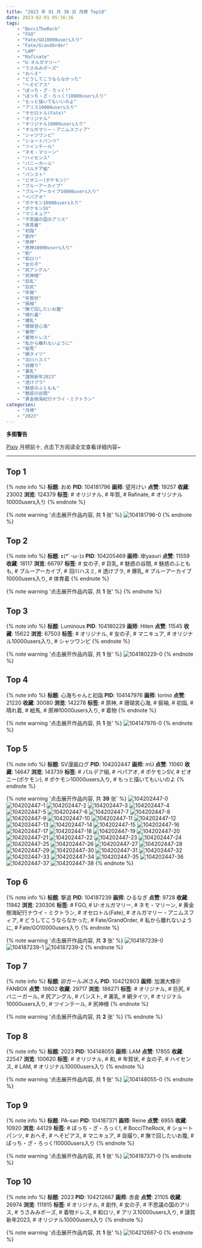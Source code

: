 ```yaml
---
title: "2023 年 01 月 30 日 月榜 Top10"
date: 2023-02-01 05:16:16
tags:
    - "BocciTheRock"
    - "FGO"
    - "Fate/GO10000users入り"
    - "Fate/GrandOrder"
    - "LAM"
    - "Rafinate"
    - "U-オルガマリー"
    - "うさみみポーズ"
    - "おへそ"
    - "どうしてこうならなかった"
    - "へそピアス"
    - "ぼっち・ざ・ろっく!"
    - "ぼっち・ざ・ろっく!10000users入り"
    - "もっと描いてもいいのよ"
    - "アリス10000users入り"
    - "オセロトル(Fate)"
    - "オリジナル"
    - "オリジナル10000users入り"
    - "オルガマリー・アニムスフィア"
    - "シャツワンピ"
    - "ショートパンツ"
    - "ツインテール"
    - "ネモ・マリーン"
    - "ハイセンス"
    - "バニーガール"
    - "パルデア組"
    - "パンスト"
    - "ピオニー(ポケモン)"
    - "ブルーアーカイブ"
    - "ブルーアーカイブ10000users入り"
    - "ペパアオ"
    - "ポケモン10000users入り"
    - "ポケモンSV"
    - "マニキュア"
    - "不思議の国のアリス"
    - "体育着"
    - "初詣"
    - "創作"
    - "原神"
    - "原神10000users入り"
    - "和"
    - "和ロリ"
    - "女の子"
    - "尻アングル"
    - "尻神様"
    - "巨乳"
    - "巨尻"
    - "年賀"
    - "年賀状"
    - "振袖"
    - "撫で回したいお腹"
    - "晴れ着"
    - "爆乳"
    - "珊瑚宮心海"
    - "着物"
    - "着物ドレス"
    - "私から離れないように"
    - "絵馬"
    - "網タイツ"
    - "羽川ハスミ"
    - "自撮り"
    - "裏乳"
    - "謹賀新年2023"
    - "透けブラ"
    - "魅惑のふともも"
    - "魅惑の谷間"
    - "黄金樹海紀行ナウイ・ミクトラン"
categories:
    - "月榜"
    - "2023"
---
```


<i class="fa fa-triangle-exclamation"></i>**多图警告**<i class="fa fa-triangle-exclamation"></i>

[Pixiv](https://www.pixiv.net/) 月榜前十, 点击下方阅读全文查看详细内容~

<!-- more -->

---

## Top 1

{% note info %}
**标题**: おめ
**PID**: 104181796 **画师**: 望月けい
**点赞**: 19257 **收藏**: 23002 **浏览**: 124379
**标签**: # オリジナル, # 年賀, # Rafinate, # オリジナル10000users入り
{% endnote %}

{% note warning '点击展开作品内容, 共 **1** 张' %}
![104181796-0](https://i.pixiv.re/img-original/img/2023/01/03/00/37/35/104181796_p0.png)
{% endnote %}

## Top 2

{% note info %}
**标题**: ε(*´･ω･)з
**PID**: 104205469 **画师**: 岸yasuri
**点赞**: 11559 **收藏**: 18117 **浏览**: 66797
**标签**: # 女の子, # 巨乳, # 魅惑の谷間, # 魅惑のふともも, # ブルーアーカイブ, # 羽川ハスミ, # 透けブラ, # 爆乳, # ブルーアーカイブ10000users入り, # 体育着
{% endnote %}

{% note warning '点击展开作品内容, 共 **1** 张' %}
{% endnote %}

## Top 3

{% note info %}
**标题**: Luminous
**PID**: 104180229 **画师**: Hiten
**点赞**: 11545 **收藏**: 15622 **浏览**: 67503
**标签**: # オリジナル, # 女の子, # マニキュア, # オリジナル10000users入り, # シャツワンピ
{% endnote %}

{% note warning '点击展开作品内容, 共 **1** 张' %}
![104180229-0](https://i.pixiv.re/img-original/img/2023/01/03/00/00/30/104180229_p0.png)
{% endnote %}

## Top 4

{% note info %}
**标题**: 心海ちゃんと初詣
**PID**: 104147976 **画师**: torino
**点赞**: 21220 **收藏**: 30080 **浏览**: 142278
**标签**: # 原神, # 珊瑚宮心海, # 振袖, # 初詣, # 晴れ着, # 絵馬, # 原神10000users入り, # 着物
{% endnote %}

{% note warning '点击展开作品内容, 共 **1** 张' %}
![104147976-0](https://i.pixiv.re/img-original/img/2023/01/02/00/00/09/104147976_p0.jpg)
{% endnote %}

## Top 5

{% note info %}
**标题**: SV漫画ログ
**PID**: 104202447 **画师**: mU
**点赞**: 11060 **收藏**: 14647 **浏览**: 143739
**标签**: # パルデア組, # ペパアオ, # ポケモンSV, # ピオニー(ポケモン), # ポケモン10000users入り, # もっと描いてもいいのよ
{% endnote %}

{% note warning '点击展开作品内容, 共 **39** 张' %}
![104202447-0](https://i.pixiv.re/img-original/img/2023/01/03/19/04/24/104202447_p0.png)
![104202447-1](https://i.pixiv.re/img-original/img/2023/01/03/19/04/24/104202447_p1.png)
![104202447-2](https://i.pixiv.re/img-original/img/2023/01/03/19/04/24/104202447_p2.png)
![104202447-3](https://i.pixiv.re/img-original/img/2023/01/03/19/04/24/104202447_p3.png)
![104202447-4](https://i.pixiv.re/img-original/img/2023/01/03/19/04/24/104202447_p4.png)
![104202447-5](https://i.pixiv.re/img-original/img/2023/01/03/19/04/24/104202447_p5.png)
![104202447-6](https://i.pixiv.re/img-original/img/2023/01/03/19/04/24/104202447_p6.png)
![104202447-7](https://i.pixiv.re/img-original/img/2023/01/03/19/04/24/104202447_p7.png)
![104202447-8](https://i.pixiv.re/img-original/img/2023/01/03/19/04/24/104202447_p8.png)
![104202447-9](https://i.pixiv.re/img-original/img/2023/01/03/19/04/24/104202447_p9.png)
![104202447-10](https://i.pixiv.re/img-original/img/2023/01/03/19/04/24/104202447_p10.png)
![104202447-11](https://i.pixiv.re/img-original/img/2023/01/03/19/04/24/104202447_p11.png)
![104202447-12](https://i.pixiv.re/img-original/img/2023/01/03/19/04/24/104202447_p12.png)
![104202447-13](https://i.pixiv.re/img-original/img/2023/01/03/19/04/24/104202447_p13.png)
![104202447-14](https://i.pixiv.re/img-original/img/2023/01/03/19/04/24/104202447_p14.png)
![104202447-15](https://i.pixiv.re/img-original/img/2023/01/03/19/04/24/104202447_p15.png)
![104202447-16](https://i.pixiv.re/img-original/img/2023/01/03/19/04/24/104202447_p16.png)
![104202447-17](https://i.pixiv.re/img-original/img/2023/01/03/19/04/24/104202447_p17.png)
![104202447-18](https://i.pixiv.re/img-original/img/2023/01/03/19/04/24/104202447_p18.png)
![104202447-19](https://i.pixiv.re/img-original/img/2023/01/03/19/04/24/104202447_p19.png)
![104202447-20](https://i.pixiv.re/img-original/img/2023/01/03/19/04/24/104202447_p20.png)
![104202447-21](https://i.pixiv.re/img-original/img/2023/01/03/19/04/24/104202447_p21.png)
![104202447-22](https://i.pixiv.re/img-original/img/2023/01/03/19/04/24/104202447_p22.png)
![104202447-23](https://i.pixiv.re/img-original/img/2023/01/03/19/04/24/104202447_p23.png)
![104202447-24](https://i.pixiv.re/img-original/img/2023/01/03/19/04/24/104202447_p24.png)
![104202447-25](https://i.pixiv.re/img-original/img/2023/01/03/19/04/24/104202447_p25.png)
![104202447-26](https://i.pixiv.re/img-original/img/2023/01/03/19/04/24/104202447_p26.png)
![104202447-27](https://i.pixiv.re/img-original/img/2023/01/03/19/04/24/104202447_p27.png)
![104202447-28](https://i.pixiv.re/img-original/img/2023/01/03/19/04/24/104202447_p28.png)
![104202447-29](https://i.pixiv.re/img-original/img/2023/01/03/19/04/24/104202447_p29.png)
![104202447-30](https://i.pixiv.re/img-original/img/2023/01/03/19/04/24/104202447_p30.png)
![104202447-31](https://i.pixiv.re/img-original/img/2023/01/03/19/04/24/104202447_p31.png)
![104202447-32](https://i.pixiv.re/img-original/img/2023/01/03/19/04/24/104202447_p32.png)
![104202447-33](https://i.pixiv.re/img-original/img/2023/01/03/19/04/24/104202447_p33.png)
![104202447-34](https://i.pixiv.re/img-original/img/2023/01/03/19/04/24/104202447_p34.png)
![104202447-35](https://i.pixiv.re/img-original/img/2023/01/03/19/04/24/104202447_p35.png)
![104202447-36](https://i.pixiv.re/img-original/img/2023/01/03/19/04/24/104202447_p36.png)
![104202447-37](https://i.pixiv.re/img-original/img/2023/01/03/19/04/24/104202447_p37.png)
![104202447-38](https://i.pixiv.re/img-original/img/2023/01/03/19/04/24/104202447_p38.png)
{% endnote %}

## Top 6

{% note info %}
**标题**: 撃退
**PID**: 104187239 **画师**: ひるなぎ
**点赞**: 9728 **收藏**: 11942 **浏览**: 230306
**标签**: # FGO, # U-オルガマリー, # ネモ・マリーン, # 黄金樹海紀行ナウイ・ミクトラン, # オセロトル(Fate), # オルガマリー・アニムスフィア, # どうしてこうならなかった, # Fate/GrandOrder, # 私から離れないように, # Fate/GO10000users入り
{% endnote %}

{% note warning '点击展开作品内容, 共 **3** 张' %}
![104187239-0](https://i.pixiv.re/img-original/img/2023/01/03/06/00/05/104187239_p0.jpg)
![104187239-1](https://i.pixiv.re/img-original/img/2023/01/03/06/00/05/104187239_p1.jpg)
![104187239-2](https://i.pixiv.re/img-original/img/2023/01/03/06/00/05/104187239_p2.jpg)
{% endnote %}

## Top 7

{% note info %}
**标题**: 卯ガールJKさん
**PID**: 104212803 **画师**: 加瀬大輝＠FANBOX
**点赞**: 19802 **收藏**: 29717 **浏览**: 186271
**标签**: # オリジナル, # 巨尻, # バニーガール, # 尻アングル, # パンスト, # 裏乳, # 網タイツ, # オリジナル10000users入り, # ツインテール, # 尻神様
{% endnote %}

{% note warning '点击展开作品内容, 共 **2** 张' %}
{% endnote %}

## Top 8

{% note info %}
**标题**: 2023
**PID**: 104148055 **画师**: LAM
**点赞**: 17855 **收藏**: 22547 **浏览**: 100620
**标签**: # オリジナル, # 和, # 年賀状, # 女の子, # ハイセンス, # LAM, # オリジナル10000users入り
{% endnote %}

{% note warning '点击展开作品内容, 共 **1** 张' %}
![104148055-0](https://i.pixiv.re/img-original/img/2023/01/02/00/00/29/104148055_p0.jpg)
{% endnote %}

## Top 9

{% note info %}
**标题**: PA-san
**PID**: 104187371 **画师**: Reine
**点赞**: 6955 **收藏**: 10920 **浏览**: 44129
**标签**: # ぼっち・ざ・ろっく!, # BocciTheRock, # ショートパンツ, # おへそ, # へそピアス, # マニキュア, # 自撮り, # 撫で回したいお腹, # ぼっち・ざ・ろっく!10000users入り
{% endnote %}

{% note warning '点击展开作品内容, 共 **1** 张' %}
![104187371-0](https://i.pixiv.re/img-original/img/2023/01/03/06/15/47/104187371_p0.jpg)
{% endnote %}

## Top 10

{% note info %}
**标题**: 2023
**PID**: 104212667 **画师**: 赤倉
**点赞**: 21105 **收藏**: 26974 **浏览**: 111915
**标签**: # オリジナル, # 創作, # 女の子, # 不思議の国のアリス, # うさみみポーズ, # 着物ドレス, # 和ロリ, # アリス10000users入り, # 謹賀新年2023, # オリジナル10000users入り
{% endnote %}

{% note warning '点击展开作品内容, 共 **1** 张' %}
![104212667-0](https://i.pixiv.re/img-original/img/2023/01/04/00/00/23/104212667_p0.png)
{% endnote %}
